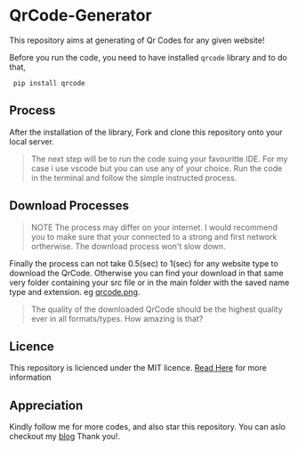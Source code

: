 # QrCode-Generator
This repository aims at generating of Qr Codes for any given website!
>
Before you run the code, you need to have installed ```qrcode``` library
and to do that, 

```js:
 pip install qrcode
```

## Process
After the installation of the library, Fork and clone this repository onto your local server.
> The next step will be to run the code suing your favouritte IDE. For my case i use vscode but you can use any of your choice. Run the code in the terminal and follow the simple instructed process.

## Download Processes
> NOTE
The process may differ on your internet. I would recommend you to make sure that your connected to a strong
and first network ortherwise. The download process won't slow down.

Finally the process can not take 0.5(sec) to 1(sec) for any website type to download the QrCode.
Otherwise you can find your download in that same very folder containing your src file or in the main folder
with the saved name type and extension. eg [qrcode.png](/qrCode.png).
> The quality of the downloaded QrCode should be the highest quality ever in all formats/types. How amazing is that?
## Licence
This repository is licienced under the MIT licence. [Read Here](/LICENSE) for more information

## Appreciation
Kindly follow me for more codes, and also star this repository.
You can aslo checkout my [blog](mosespace.github.io)
Thank you!.